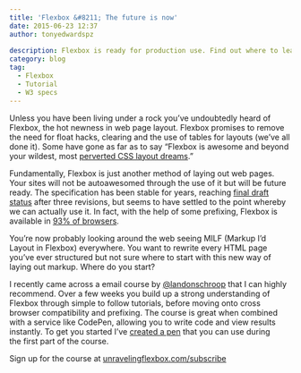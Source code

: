 ```yaml
---
title: 'Flexbox &#8211; The future is now'
date: 2015-06-23 12:37
author: tonyedwardspz
  
description: Flexbox is ready for production use. Find out where to learn this new css layout tool.
category: blog
tag:
  - Flexbox
  - Tutorial
  - W3 specs
---
```

Unless you have been living under a rock you&#8217;ve undoubtedly heard of Flexbox, the hot newness in web page layout. Flexbox promises to remove the need for float hacks, clearing and the use of tables for layouts (we’ve all done it). Some have gone as far as to say “Flexbox is awesome and beyond your wildest, most [perverted CSS layout dreams](http://blog.karenmenezes.com/2014/apr/13/floats-inline-block-or-display-table-or-flexbox/).”

Fundamentally, Flexbox is just another method of laying out web pages. Your sites will not be autoawesomed through the use of it but will be future ready. The specification has been stable for years, reaching [final draft status](http://www.w3.org/TR/css-flexbox-1/) after three revisions, but seems to have settled to the point whereby we can actually use it. In fact, with the help of some prefixing, Flexbox is available in [93% of browsers](http://caniuse.com/#feat=flexbox).

You’re now probably looking around the web seeing MILF (Markup I’d Layout in Flexbox) everywhere. You want to rewrite every HTML page you’ve ever structured but not sure where to start with this new way of laying out markup. Where do you start?

I recently came across a email course by [@landonschroop](https://twitter.com/landonschropp) that I can highly recommend. Over a few weeks you build up a strong understanding of Flexbox through simple to follow tutorials, before moving onto cross browser compatibility and prefixing. The course is great when combined with a service like CodePen, allowing you to write code and view results instantly. To get you started I’ve [created a pen](http://codepen.io/tonyedwardspz/pen/VLrado) that you can use during the first part of the course.

Sign up for the course at [unravelingflexbox.com/subscribe](https://unravelingflexbox.com/subscribe)
